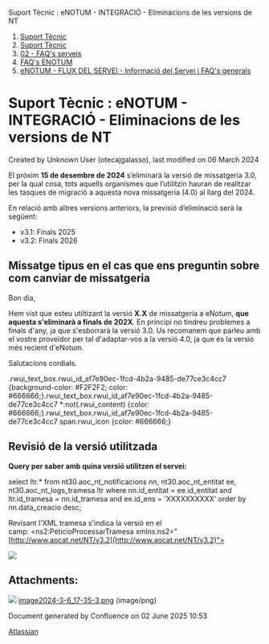 Suport Tècnic : eNOTUM - INTEGRACIÓ - Eliminacions de les versions de NT  

1.  [Suport Tècnic](index.md)
2.  [Suport Tècnic](13893782.md)
3.  [02 - FAQ's serveis](26313393.md)
4.  [FAQ's ENOTUM](28705561.md)
5.  [eNOTUM - FLUX DEL SERVEI - Informació del Servei i FAQ's generals](26313306.md)

Suport Tècnic : eNOTUM - INTEGRACIÓ - Eliminacions de les versions de NT
========================================================================

Created by Unknown User (otecajgalasso), last modified on 06 March 2024

  

El pròxim **15 de desembre de 2024** s’eliminarà la versió de missatgeria 3.0, per la qual cosa, tots aquells organismes que l’utilitzin hauran de realitzar les tasques de migració a aquesta nova missatgeria (4.0) al llarg del 2024.

  

En relació amb altres versions anteriors, la previsió d’eliminació serà la següent:

*   v3.1: Finals 2025
*   v3.2: Finals 2026

Missatge tipus en el cas que ens preguntin sobre com canviar de missatgeria
---------------------------------------------------------------------------

Bon dia,

Hem vist que esteu utiltizant la versió **X.X** de missatgeria a eNotum, **que aquesta s'eliminarà a finals de 202X**. En principi no tindreu problemes a finals d'any, ja que s'esborrarà la versió 3.0. Us recomanem que parleu amb el vostre proveïdor per tal d'adaptar-vos a la versió 4.0, ja que és la versió més recient d'eNotum.

Salutacions cordials.

.rwui\_text\_box.rwui\_id\_af7e90ec-1fcd-4b2a-9485-de77ce3c4cc7 {background-color: #F2F2F2; color: #666666;}.rwui\_text\_box.rwui\_id\_af7e90ec-1fcd-4b2a-9485-de77ce3c4cc7 \*:not(.rwui\_content) {color: #666666;}.rwui\_text\_box.rwui\_id\_af7e90ec-1fcd-4b2a-9485-de77ce3c4cc7 span.rwui\_icon {color: #666666;}

Revisió de la versió utilitzada
-------------------------------

**Query per saber amb quina versió utilitzen el servei:**

select ltr.\*
  from nt30.aoc\_nt\_notificacions nn,
       nt30.aoc\_nt\_entitat       ee,
       nt30.aoc\_nt\_logs\_tramesa  ltr
 where nn.id\_entitat = ee.id\_entitat
   and ltr.id\_tramesa = nn.id\_tramesa
   and ee.id\_ens = 'XXXXXXXXXX'
 order by nn.data\_creacio desc;

Revisant l'XML tramesa s'indica la versió en el camp: <ns2:PeticioProcessarTramesa xmlns:ns2="[http://www.aocat.net/NT/v3.2](http://www.aocat.net/NT/v3.2)">

![](attachments/100009650/100009653.png)

  

  

  

  

  

Attachments:
------------

![](images/icons/bullet_blue.gif) [image2024-3-6\_17-35-3.png](attachments/100009650/100009653.png) (image/png)  

Document generated by Confluence on 02 June 2025 10:53

[Atlassian](http://www.atlassian.com/)